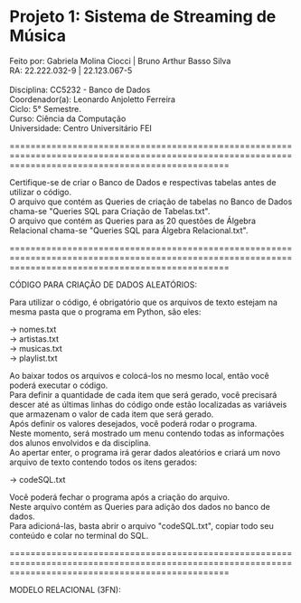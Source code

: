 # Projeto 1: Sistema de Streaming de Música

Feito por: Gabriela Molina Ciocci | Bruno Arthur Basso Silva
<br>
RA:        22.222.032-9           | 22.123.067-5  
<br>
Disciplina: CC5232 - Banco de Dados
<br>
Coordenador(a): Leonardo Anjoletto Ferreira
<br>
Ciclo: 5° Semestre. 
<br>
Curso: Ciência da Computação
<br>
Universidade: Centro Universitário FEI

======================================================================================================================================================

Certifique-se de criar o Banco de Dados e respectivas tabelas antes de utilizar o código.
<br>
O arquivo que contém as Queries de criação de tabelas no Banco de Dados chama-se "Queries SQL para Criação de Tabelas.txt".
<br>
O arquivo que contém as Queries para as 20 questões de Álgebra Relacional chama-se "Queries SQL para Álgebra Relacional.txt".

======================================================================================================================================================

CÓDIGO PARA CRIAÇÃO DE DADOS ALEATÓRIOS:

Para utilizar o código, é obrigatório que os arquivos de texto estejam na mesma pasta que o programa em Python, são eles:

   -> nomes.txt
   <br>
   -> artistas.txt
   <br>
   -> musicas.txt
   <br>
   -> playlist.txt

Ao baixar todos os arquivos e colocá-los no mesmo local, então você poderá executar o código.
<br>
Para definir a quantidade de cada item que será gerado, você precisará descer até as últimas linhas do código onde estão localizadas as variáveis que armazenam o valor de cada item que será gerado.
<br>
Após definir os valores desejados, você poderá rodar o programa.
<br>
Neste momento, será mostrado um menu contendo todas as informações dos alunos envolvidos e da disciplina.
<br>
Ao apertar enter, o programa irá gerar dados aleatórios e criará um novo arquivo de texto contendo todos os itens gerados:

   -> codeSQL.txt

Você poderá fechar o programa após a criação do arquivo.
<br>
Neste arquivo contém as Queries para adição dos dados no banco de dados.
<br>
Para adicioná-las, basta abrir o arquivo "codeSQL.txt", copiar todo seu conteúdo e colar no terminal do SQL.

======================================================================================================================================================

MODELO RELACIONAL (3FN):

